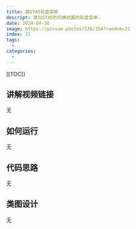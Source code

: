 ```yaml
---
title: 类GTA5轮盘菜单
descript: 类似GTA5的切换武器的轮盘菜单。
date: 2024-04-30
image: https://picsum.photos/536/354?random=21
index: 21
tags:
  - 
categories:
  - 
---
```


[[TOC]]

## 讲解视频链接
无

## 如何运行
无

## 代码思路
无

## 类图设计
无
